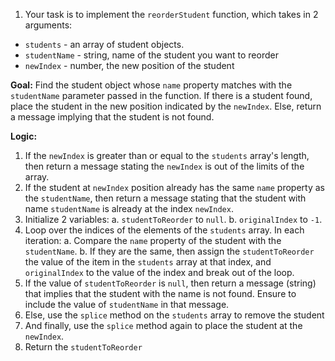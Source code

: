 1. Your task is to implement the `reorderStudent` function, which takes in 2 arguments:

- `students` - an array of student objects.
- `studentName` - string, name of the student you want to reorder
- `newIndex` - number, the new position of the student

**Goal:** Find the student object whose `name` property matches with the `studentName` parameter passed in the function. If there is a student found, place the student in the new position indicated by the `newIndex`. Else, return a message implying that the student is not found.

**Logic:**

1. If the `newIndex` is greater than or equal to the `students` array's length, then return a message stating the `newIndex` is out of the limits of the array.
2. If the student at `newIndex` position already has the same `name` property as the `studentName`, then return a message stating that the student with name `studentName` is already at the index `newIndex`.
3. Initialize 2 variables:
   a. `studentToReorder` to `null`.
   b. `originalIndex` to `-1`.
4. Loop over the indices of the elements of the `students` array. In each iteration:
   a. Compare the `name` property of the student with the `studentName`.
   b. If they are the same, then assign the `studentToReorder` the value of the item in the `students` array at that index, and `originalIndex` to the value of the index and break out of the loop.
5. If the value of `studentToReorder` is `null`, then return a message (string) that implies that the student with the name is not found. Ensure to include the value of `studentName` in that message.
6. Else, use the `splice` method on the `students` array to remove the student
7. And finally, use the `splice` method again to place the student at the `newIndex`.
8. Return the `studentToReorder`
